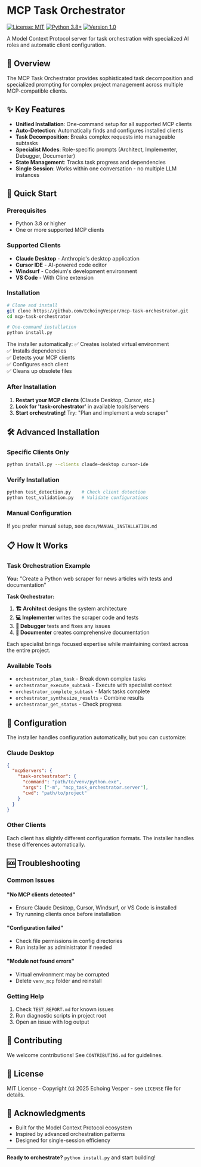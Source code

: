 # MCP Task Orchestrator

[![License: MIT](https://img.shields.io/badge/License-MIT-blue.svg)](https://opensource.org/licenses/MIT)
[![Python 3.8+](https://img.shields.io/badge/python-3.8+-blue.svg)](https://www.python.org/downloads/)
[![Version 1.0](https://img.shields.io/badge/version-1.0-green.svg)](https://github.com/EchoingVesper/mcp-task-orchestrator/releases/tag/v1.0)

A Model Context Protocol server for task orchestration with specialized AI roles and automatic client configuration.

## 🎯 Overview

The MCP Task Orchestrator provides sophisticated task decomposition and specialized prompting for complex project management across multiple MCP-compatible clients.

## ✨ Key Features

- **Unified Installation**: One-command setup for all supported MCP clients
- **Auto-Detection**: Automatically finds and configures installed clients  
- **Task Decomposition**: Breaks complex requests into manageable subtasks
- **Specialist Modes**: Role-specific prompts (Architect, Implementer, Debugger, Documenter)
- **State Management**: Tracks task progress and dependencies
- **Single Session**: Works within one conversation - no multiple LLM instances

## 🚀 Quick Start

### Prerequisites

- Python 3.8 or higher
- One or more supported MCP clients

### Supported Clients

- **Claude Desktop** - Anthropic's desktop application
- **Cursor IDE** - AI-powered code editor
- **Windsurf** - Codeium's development environment  
- **VS Code** - With Cline extension

### Installation

```bash
# Clone and install
git clone https://github.com/EchoingVesper/mcp-task-orchestrator.git
cd mcp-task-orchestrator

# One-command installation
python install.py
```

The installer automatically:
✅ Creates isolated virtual environment  
✅ Installs dependencies  
✅ Detects your MCP clients  
✅ Configures each client  
✅ Cleans up obsolete files

### After Installation

1. **Restart your MCP clients** (Claude Desktop, Cursor, etc.)
2. **Look for 'task-orchestrator'** in available tools/servers
3. **Start orchestrating!** Try: "Plan and implement a web scraper"

## 🛠️ Advanced Installation

### Specific Clients Only

```bash
python install.py --clients claude-desktop cursor-ide
```

### Verify Installation

```bash
python test_detection.py    # Check client detection
python test_validation.py   # Validate configurations  
```

### Manual Configuration

If you prefer manual setup, see `docs/MANUAL_INSTALLATION.md`

## 📋 How It Works

### Task Orchestration Example

**You:** "Create a Python web scraper for news articles with tests and documentation"

**Task Orchestrator:**

1. **🏗️ Architect** designs the system architecture
2. **💻 Implementer** writes the scraper code and tests  
3. **🐛 Debugger** tests and fixes any issues
4. **📝 Documenter** creates comprehensive documentation

Each specialist brings focused expertise while maintaining context across the entire project.

### Available Tools

- `orchestrator_plan_task` - Break down complex tasks
- `orchestrator_execute_subtask` - Execute with specialist context
- `orchestrator_complete_subtask` - Mark tasks complete
- `orchestrator_synthesize_results` - Combine results
- `orchestrator_get_status` - Check progress

## 🔧 Configuration

The installer handles configuration automatically, but you can customize:

### Claude Desktop

```json
{
  "mcpServers": {
    "task-orchestrator": {
      "command": "path/to/venv/python.exe",
      "args": ["-m", "mcp_task_orchestrator.server"],
      "cwd": "path/to/project"
    }
  }
}
```

### Other Clients

Each client has slightly different configuration formats. The installer handles these differences automatically.

## 🆘 Troubleshooting

### Common Issues

#### "No MCP clients detected"

- Ensure Claude Desktop, Cursor, Windsurf, or VS Code is installed
- Try running clients once before installation

#### "Configuration failed"  

- Check file permissions in config directories
- Run installer as administrator if needed

#### "Module not found errors"

- Virtual environment may be corrupted
- Delete `venv_mcp` folder and reinstall

### Getting Help

1. Check `TEST_REPORT.md` for known issues
2. Run diagnostic scripts in project root
3. Open an issue with log output

## 🤝 Contributing

We welcome contributions! See `CONTRIBUTING.md` for guidelines.

## 📄 License

MIT License - Copyright (c) 2025 Echoing Vesper - see `LICENSE` file for details.

## 🙏 Acknowledgments

- Built for the Model Context Protocol ecosystem
- Inspired by advanced orchestration patterns
- Designed for single-session efficiency

---

**Ready to orchestrate?** `python install.py` and start building!